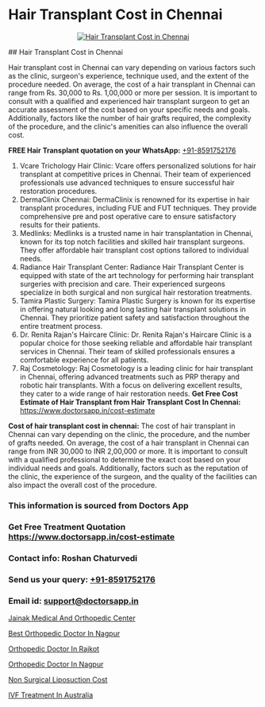 # Hair Transplant Cost in Chennai

<p align="center">
  <a href="https://doctorsapp.co.in/treatment/hair-transplant">
    <img src="https://doctorsapp.co.in/uploads/treatment_image/transplant.jpg" alt="Hair Transplant Cost in Chennai">
  </a>
</p>
## Hair Transplant Cost in Chennai

Hair transplant cost in Chennai can vary depending on various factors such as the clinic, surgeon's experience, technique used, and the extent of the procedure needed. On average, the cost of a hair transplant in Chennai can range from Rs. 30,000 to Rs. 1,00,000 or more per session. It is important to consult with a qualified and experienced hair transplant surgeon to get an accurate assessment of the cost based on your specific needs and goals. Additionally, factors like the number of hair grafts required, the complexity of the procedure, and the clinic's amenities can also influence the overall cost.

**FREE Hair Transplant quotation on your WhatsApp:**  [+91-8591752176](https://api.whatsapp.com/send?phone=8591752176)

1) Vcare Trichology Hair Clinic: Vcare offers personalized solutions for hair transplant at competitive prices in Chennai. Their team of experienced professionals use advanced techniques to ensure successful hair restoration procedures.
2) DermaClinix Chennai: DermaClinix is renowned for its expertise in hair transplant procedures, including FUE and FUT techniques. They provide comprehensive pre and post operative care to ensure satisfactory results for their patients.
3) Medlinks: Medlinks is a trusted name in hair transplantation in Chennai, known for its top notch facilities and skilled hair transplant surgeons. They offer affordable hair transplant cost options tailored to individual needs.
4) Radiance Hair Transplant Center: Radiance Hair Transplant Center is equipped with state of the art technology for performing hair transplant surgeries with precision and care. Their experienced surgeons specialize in both surgical and non surgical hair restoration treatments.
5) Tamira Plastic Surgery: Tamira Plastic Surgery is known for its expertise in offering natural looking and long lasting hair transplant solutions in Chennai. They prioritize patient safety and satisfaction throughout the entire treatment process.
6) Dr. Renita Rajan's Haircare Clinic: Dr. Renita Rajan's Haircare Clinic is a popular choice for those seeking reliable and affordable hair transplant services in Chennai. Their team of skilled professionals ensures a comfortable experience for all patients.
7) Raj Cosmetology: Raj Cosmetology is a leading clinic for hair transplant in Chennai, offering advanced treatments such as PRP therapy and robotic hair transplants. With a focus on delivering excellent results, they cater to a wide range of hair restoration needs.
**Get Free Cost Estimate of Hair Transplant from Hair Transplant Cost In Chennai:** https://www.doctorsapp.in/cost-estimate

**Cost of hair transplant cost in chennai:**
The cost of hair transplant in Chennai can vary depending on the clinic, the procedure, and the number of grafts needed. On average, the cost of a hair transplant in Chennai can range from INR 30,000 to INR 2,00,000 or more. It is important to consult with a qualified professional to determine the exact cost based on your individual needs and goals. Additionally, factors such as the reputation of the clinic, the experience of the surgeon, and the quality of the facilities can also impact the overall cost of the procedure.

### This information is sourced from Doctors App 
### Get Free Treatment Quotation https://www.doctorsapp.in/cost-estimate
### Contact info: Roshan Chaturvedi 
### Send us your query: [+91-8591752176](https://api.whatsapp.com/send?phone=8591752176) 
### Email id: support@doctorsapp.in

[Jainak Medical And Orthopedic Center](https://www.linkedin.com/pulse/jainak-medical-orthopedic-center-knee-replacement-treatment-lsale?trackingId=sGvF6%2FmwnFSTCd%2FoD%2BRsDw%3D%3D&lipi=urn%3Ali%3Apage%3Ad_flagship3_company_admin%3B%2FMzkEXxJRqGf2zEVBOlEsA%3D%3D)

[Best Orthopedic Doctor In Nagpur](https://www.linkedin.com/pulse/best-orthopedic-doctor-nagpur-doctorsapp-united-arab-emirates-6dkee?trackingId=o5V5bIsNGGf2s239vFjocQ%3D%3D&lipi=urn%3Ali%3Apage%3Ad_flagship3_company_admin%3BSXrbBuk4SwWZ8nIcZ2zSvw%3D%3D)

[Orthopedic Doctor In Rajkot](https://medium.com/@akashbhatt14/orthopedic-doctor-in-rajkot-89aa0913f006)

[Orthopedic Doctor In Nagpur](https://medium.com/@vimalrana22/orthopedic-doctor-in-nagpur-fb86f7f294aa)

[Non Surgical Liposuction Cost](https://doctors-apps.github.io/doctorsapp/non-surgical-liposuction-cost)

[IVF Treatment In Australia](https://doctors-apps.github.io/doctorsapp/ivf-treatment-in-australia)

